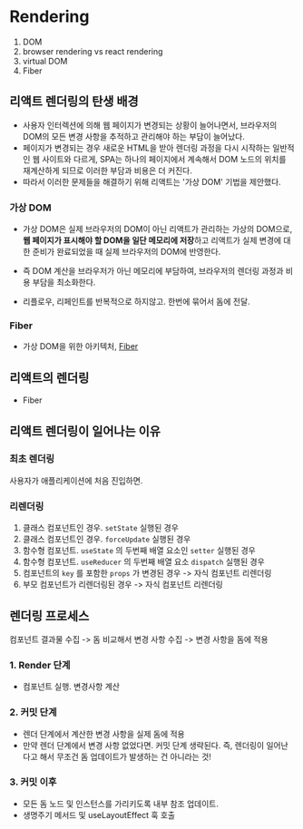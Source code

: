 # Rendering

1. DOM
2. browser rendering vs react rendering
3. virtual DOM
4. Fiber

## 리액트 렌더링의 탄생 배경

- 사용자 인터렉션에 의해 웹 페이지가 변경되는 상황이 늘어나면서, 브라우저의 DOM의 모든 변경 사항을 추적하고 관리해야 하는 부담이 늘어났다. 
- 페이지가 변경되는 경우 새로운 HTML을 받아 렌더링 과정을 다시 시작하는 일반적인 웹 사이트와 다르게, SPA는 하나의 페이지에서 계속해서 DOM 노드의 위치를 재계산하게 되므로 이러한 부담과 비용은 더 커진다.
- 따라서 이러한 문제들을 해결하기 위해 리액트는 '가상 DOM' 기법을 제안했다.

### 가상 DOM

- 가상 DOM은 실제 브라우저의 DOM이 아닌 리액트가 관리하는 가상의 DOM으로, **웹 페이지가 표시해야 할 DOM을 일단 메모리에 저장**하고 리액트가 실제 변경에 대한 준비가 완료되었을 때 실제 브라우저의 DOM에 반영한다. 
- 즉 DOM 계산을 브라우저가 아닌 메모리에 부담하여, 브라우저의 렌더링 과정과 비용 부담을 최소화한다.

- 리플로우, 리페인트를 반복적으로 하지않고. 한번에 묶어서 돔에 전달.

### Fiber

- 가상 DOM을 위한 아키텍처, [Fiber]()

## 리액트의 렌더링

- Fiber 

## 리액트 렌더링이 일어나는 이유

### 최초 렌더링

사용자가 애플리케이션에 처음 진입하면.

### 리렌더링

1. 클래스 컴포넌트인 경우. `setState` 실행된 경우
2. 클래스 컴포넌트인 경우. `forceUpdate` 실행된 경우
3. 함수형 컴포넌트. `useState` 의 두번째 배열 요소인 `setter` 실행된 경우
4. 함수형 컴포넌트. `useReducer` 의 두번째 배열 요소 `dispatch` 실행된 경우
5. 컴포넌트의 `key` 를 포함한 `props` 가 변경된 경우 -> 자식 컴포넌트 리렌더링
6. 부모 컴포넌트가 리렌더링된 경우 -> 자식 컴포넌트 리렌더링

## 렌더링 프로세스

컴포넌트 결과물 수집 -> 돔 비교해서 변경 사항 수집 -> 변경 사항을 돔에 적용

### 1. Render 단계

- 컴포넌트 실행. 변경사항 계산

### 2. 커밋 단계

- 렌더 단계에서 계산한 변경 사항을 실제 돔에 적용 
- 만약 렌더 단계에서 변경 사항 없었다면. 커밋 단계 생략된다. 즉, 렌더링이 일어난다고 해서 무조건 돔 업데이트가 발생하는 건 아니라는 것!

### 3. 커밋 이후

- 모든 돔 노드 및 인스턴스를 가리키도록 내부 참조 업데이트.
- 생명주기 메서드 및 useLayoutEffect 훅 호출

